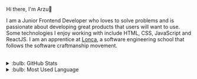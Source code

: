 Hi there, I'm Arzu👋 

 I am a Junior Frontend Developer who loves to solve problems and is passionate about developing great products that users will want to use. Some technologies I enjoy working with include HTML, CSS, JavaScript and ReactJS. I am an apprentice at <a href="https://lonca.works/">Lonca</a>, a software engineering school that follows the software craftmanship movement.
 
 <br />
 <details>
 <summary>:bulb: GitHub Stats</summary>
 <img src="https://github-readme-stats.vercel.app/api?username=arzucaner&show_icons=true&theme=dracula">
 </details>
 
 <details>
 <summary>:bulb: Most Used Language</summary>
 <img src="https://github-readme-stats.vercel.app/api/top-langs/?username=arzucaner&layout=compact">
 </details>         
 
 
 
 
        

